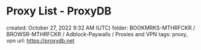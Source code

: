 # Proxy List - ProxyDB

created: October 27, 2022 9:32 AM (UTC)
folder: BOOKMRKS-MTHRFCKR / BROWSR-MTHRFCKR / Adblock-Paywalls / Proxies and VPN
tags: proxy, vpn
url: https://proxydb.net